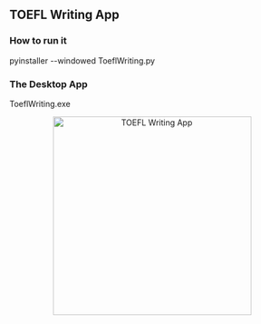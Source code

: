 ## TOEFL Writing App

### How to run it

pyinstaller --windowed ToeflWriting.py

### The Desktop App

ToeflWriting.exe

<p align="center">
  <img src="[your_relative_path_here_number_2_large_name](https://raw.githubusercontent.com/rgap/rgap-toelf-writing/main/toefl-writing.png)https://raw.githubusercontent.com/rgap/rgap-toelf-writing/main/toefl-writing.png" width="350" alt="TOEFL Writing App">
</p>

